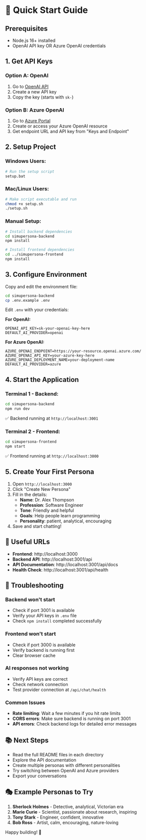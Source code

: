 # 🚀 Quick Start Guide

## Prerequisites
- Node.js 16+ installed
- OpenAI API key OR Azure OpenAI credentials

## 1. Get API Keys

### Option A: OpenAI
1. Go to [OpenAI API](https://platform.openai.com/api-keys)
2. Create a new API key
3. Copy the key (starts with `sk-`)

### Option B: Azure OpenAI
1. Go to [Azure Portal](https://portal.azure.com)
2. Create or access your Azure OpenAI resource
3. Get endpoint URL and API key from "Keys and Endpoint"

## 2. Setup Project

### Windows Users:
```bash
# Run the setup script
setup.bat
```

### Mac/Linux Users:
```bash
# Make script executable and run
chmod +x setup.sh
./setup.sh
```

### Manual Setup:
```bash
# Install backend dependencies
cd simupersona-backend
npm install

# Install frontend dependencies  
cd ../simupersona-frontend
npm install
```

## 3. Configure Environment

Copy and edit the environment file:
```bash
cd simupersona-backend
cp .env.example .env
```

Edit `.env` with your credentials:

**For OpenAI:**
```env
OPENAI_API_KEY=sk-your-openai-key-here
DEFAULT_AI_PROVIDER=openai
```

**For Azure OpenAI:**
```env
AZURE_OPENAI_ENDPOINT=https://your-resource.openai.azure.com/
AZURE_OPENAI_API_KEY=your-azure-key-here
AZURE_OPENAI_DEPLOYMENT_NAME=your-deployment-name
DEFAULT_AI_PROVIDER=azure
```

## 4. Start the Application

### Terminal 1 - Backend:
```bash
cd simupersona-backend
npm run dev
```
✅ Backend running at `http://localhost:3001`

### Terminal 2 - Frontend:
```bash
cd simupersona-frontend
npm start
```
✅ Frontend running at `http://localhost:3000`

## 5. Create Your First Persona

1. Open `http://localhost:3000`
2. Click "Create New Persona"
3. Fill in the details:
   - **Name**: Dr. Alex Thompson
   - **Profession**: Software Engineer
   - **Tone**: Friendly and helpful
   - **Goals**: Help people learn programming
   - **Personality**: patient, analytical, encouraging
4. Save and start chatting!

## 🔗 Useful URLs

- **Frontend**: http://localhost:3000
- **Backend API**: http://localhost:3001/api
- **API Documentation**: http://localhost:3001/api/docs
- **Health Check**: http://localhost:3001/api/health

## 🐛 Troubleshooting

### Backend won't start
- Check if port 3001 is available
- Verify your API keys in `.env` file
- Check `npm install` completed successfully

### Frontend won't start  
- Check if port 3000 is available
- Verify backend is running first
- Clear browser cache

### AI responses not working
- Verify API keys are correct
- Check network connection
- Test provider connection at `/api/chat/health`

### Common Issues
- **Rate limiting**: Wait a few minutes if you hit rate limits
- **CORS errors**: Make sure backend is running on port 3001
- **API errors**: Check backend logs for detailed error messages

## 📚 Next Steps

- Read the full README files in each directory
- Explore the API documentation
- Create multiple personas with different personalities
- Try switching between OpenAI and Azure providers
- Export your conversations

## 🎭 Example Personas to Try

1. **Sherlock Holmes** - Detective, analytical, Victorian era
2. **Marie Curie** - Scientist, passionate about research, inspiring
3. **Tony Stark** - Engineer, confident, innovative
4. **Bob Ross** - Artist, calm, encouraging, nature-loving

Happy building! 🚀
